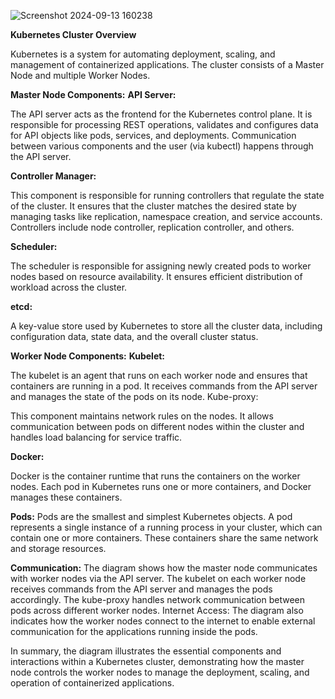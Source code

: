 

![Screenshot 2024-09-13 160238](https://github.com/user-attachments/assets/d1712193-2975-4d51-a679-48249931637d)

**Kubernetes Cluster Overview**

Kubernetes is a system for automating deployment, scaling, and management of containerized applications. The cluster consists of a Master Node and multiple Worker Nodes.

**Master Node Components:**
**API Server:**

The API server acts as the frontend for the Kubernetes control plane. It is responsible for processing REST operations, validates and configures data for API objects like pods, services, and deployments.
Communication between various components and the user (via kubectl) happens through the API server.

**Controller Manager:**

This component is responsible for running controllers that regulate the state of the cluster. It ensures that the cluster matches the desired state by managing tasks like replication, namespace creation, and service accounts.
Controllers include node controller, replication controller, and others.

**Scheduler:**

The scheduler is responsible for assigning newly created pods to worker nodes based on resource availability. It ensures efficient distribution of workload across the cluster.

**etcd:**

A key-value store used by Kubernetes to store all the cluster data, including configuration data, state data, and the overall cluster status.

**Worker Node Components:**
**Kubelet:**

The kubelet is an agent that runs on each worker node and ensures that containers are running in a pod. It receives commands from the API server and manages the state of the pods on its node.
Kube-proxy:

This component maintains network rules on the nodes. It allows communication between pods on different nodes within the cluster and handles load balancing for service traffic.

**Docker:**

Docker is the container runtime that runs the containers on the worker nodes. Each pod in Kubernetes runs one or more containers, and Docker manages these containers.

**Pods:**
Pods are the smallest and simplest Kubernetes objects. A pod represents a single instance of a running process in your cluster, which can contain one or more containers. These containers share the same network and storage resources.

**Communication:**
The diagram shows how the master node communicates with worker nodes via the API server. The kubelet on each worker node receives commands from the API server and manages the pods accordingly.
The kube-proxy handles network communication between pods across different worker nodes.
Internet Access:
The diagram also indicates how the worker nodes connect to the internet to enable external communication for the applications running inside the pods.

In summary, the diagram illustrates the essential components and interactions within a Kubernetes cluster, demonstrating how the master node controls the worker nodes to manage the deployment, scaling, and operation of containerized applications.
